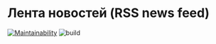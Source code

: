 # Лента новостей (RSS news feed)

[![Maintainability](https://api.codeclimate.com/v1/badges/f2c8bc5e9abf41cdfec1/maintainability)](https://codeclimate.com/github/popkovandrey/frontend-project-lvl3/maintainability)
![build](https://github.com/popkovandrey/frontend-project-lvl3/workflows/build/badge.svg)